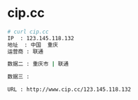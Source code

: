 # cip.cc

```bash
# curl cip.cc
IP	: 123.145.118.132
地址	: 中国  重庆
运营商	: 联通

数据二	: 重庆市 | 联通

数据三	: 

URL	: http://www.cip.cc/123.145.118.132

```

